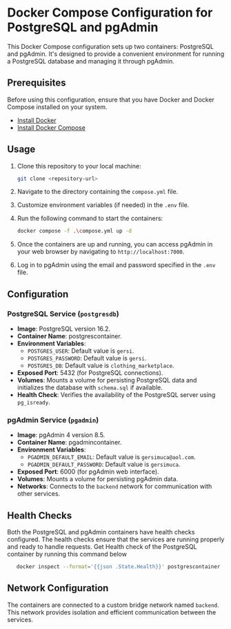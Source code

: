 # Docker Compose Configuration for PostgreSQL and pgAdmin

This Docker Compose configuration sets up two containers: PostgreSQL and pgAdmin. 
It's designed to provide a convenient environment for running a PostgreSQL database and managing it through pgAdmin.

## Prerequisites

Before using this configuration, ensure that you have Docker and Docker Compose installed on your system.

- [Install Docker](https://docs.docker.com/get-docker/)
- [Install Docker Compose](https://docs.docker.com/compose/install/)

## Usage

1. Clone this repository to your local machine:

    ```bash
    git clone <repository-url>
    ```

2. Navigate to the directory containing the `compose.yml` file.

3. Customize environment variables (if needed) in the `.env` file.

4. Run the following command to start the containers:

    ```bash
    docker compose -f .\compose.yml up -d
    ```

5. Once the containers are up and running, you can access pgAdmin in your web browser by navigating to `http://localhost:7000`.

6. Log in to pgAdmin using the email and password specified in the `.env` file.

## Configuration

### PostgreSQL Service (`postgresdb`)

- **Image**: PostgreSQL version 16.2.
- **Container Name**: postgrescontainer.
- **Environment Variables**:
    - `POSTGRES_USER`: Default value is `gersi`.
    - `POSTGRES_PASSWORD`: Default value is `gersi`.
    - `POSTGRES_DB`: Default value is `clothing_marketplace`.
- **Exposed Port**: 5432 (for PostgreSQL connections).
- **Volumes**: Mounts a volume for persisting PostgreSQL data and initializes the database with `schema.sql` if available.
- **Health Check**: Verifies the availability of the PostgreSQL server using `pg_isready`.

### pgAdmin Service (`pgadmin`)

- **Image**: pgAdmin 4 version 8.5.
- **Container Name**: pgadmincontainer.
- **Environment Variables**:
    - `PGADMIN_DEFAULT_EMAIL`: Default value is `gersimuca@aol.com`.
    - `PGADMIN_DEFAULT_PASSWORD`: Default value is `gersimuca`.
- **Exposed Port**: 6000 (for pgAdmin web interface).
- **Volumes**: Mounts a volume for persisting pgAdmin data.
- **Networks**: Connects to the `backend` network for communication with other services.

## Health Checks

Both the PostgreSQL and pgAdmin containers have health checks configured. The health checks ensure that the services are running properly and ready to handle requests.
Get Health check of the PostgreSQL container by running this command below

 ```bash
    docker inspect --format='{{json .State.Health}}' postgrescontainer
 ```

## Network Configuration

The containers are connected to a custom bridge network named `backend`. This network provides isolation and efficient communication between the services.